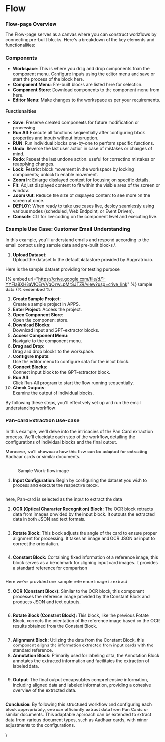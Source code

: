 # Flow

### Flow-page Overview

The Flow-page serves as a canvas where you can construct workflows by connecting pre-built blocks. Here's a breakdown of the key elements and functionalities:

### Components

* **Workspace**: This is where you drag and drop components from the component menu. Configure inputs using the editor menu and save or start the process of the block here.
* **Component Menu**: Pre-built blocks are listed here for selection.
* **Component Store**: Download components to the component menu from here.
* **Editor Menu**: Make changes to the workspace as per your requirements.

#### Functionalities

* **Save**: Preserve created components for future modification or processing.
* **Run All**: Execute all functions sequentially after configuring block properties and inputs without interruption.
* **RUN**: Run individual blocks one-by-one to perform specific functions.
* **Undo**: Reverse the last user action in case of mistakes or changes of mind.
* **Redo**: Repeat the last undone action, useful for correcting mistakes or reapplying changes.
* **Lock**: Restrict block movement in the workspace by locking components; unlock to enable movement.
* **Zoom In**: Enlarge displayed content for focusing on specific details.
* **Fit**: Adjust displayed content to fit within the visible area of the screen or window.
* **Zoom Out**: Reduce the size of displayed content to see more on the screen at once.
* **DEPLOY**: When ready to take use cases live, deploy seamlessly using various modes (scheduled, Web Endpoint, or Event Driven).
* **Console**: CLI for live coding on the component level and executing live.

### Example Use Case: Customer Email Understanding

In this example, you'll understand emails and respond according to the email context using sample data and pre-built blocks.\


1. **Upload Dataset**: \
   Upload the dataset to the default datastore provided by Augmatrix.io.

Here is the sample dataset providing for testing purpose&#x20;

{% embed url="https://drive.google.com/file/d/1-YYFla8XHBaVICErVVgOirwLpMrSJTZR/view?usp=drive_link" %}
sample data
{% endembed %}

1. **Create Sample Project**:\
   &#x20;Create a sample project in APPS.
2. **Enter Project**: Access the project.
3. **Open Component Store**: \
   Open the component store.
4. **Download Blocks**: \
   Download input and GPT-extractor blocks.
5. **Access Component Menu**: \
   Navigate to the component menu.
6. **Drag and Drop**: \
   Drag and drop blocks to the workspace.
7. **Configure Inputs**:\
   &#x20;Use the editor menu to configure data for the input block.
8. **Connect Blocks**: \
   Connect input block to the GPT-extractor block.
9. **Run All**: \
   Click Run-All program to start the flow running sequentially.
10. **Check Outputs**: \
    Examine the output of individual blocks.

By following these steps, you'll effectively set up and run the email understanding workflow.

### Pan-card Extraction Use-case

In this example, we'll delve into the intricacies of the Pan Card extraction process. We'll elucidate each step of the workflow, detailing the configurations of individual blocks and the final output.&#x20;

Moreover, we'll showcase how this flow can be adapted for extracting Aadhaar cards or similar documents.



<figure><img src=".gitbook/assets/flow.jpg" alt=""><figcaption><p>Sample Work-flow image</p></figcaption></figure>

1. **Input Configuration:** Begin by configuring the dataset you wish to process and execute the respective block.



<figure><img src=".gitbook/assets/input (1).jpg" alt=""><figcaption></figcaption></figure>

here, Pan-card is selected as the input to extract the data&#x20;

2. **OCR (Optical Character Recognition) Block:** The OCR block extracts data from images provided by the input block. It outputs the extracted data in both JSON and text formats.



<figure><img src=".gitbook/assets/ocr.jpg" alt=""><figcaption></figcaption></figure>

3. **Rotate Block:** This block adjusts the angle of the card to ensure proper alignment for processing. It takes an image and OCR JSON as input to correct the orientation.

<figure><img src=".gitbook/assets/rotate.jpeg" alt=""><figcaption></figcaption></figure>

4. **Constant Block:** Containing fixed information of a reference image, this block serves as a benchmark for aligning input card images. It provides a standard reference for comparison



<figure><img src=".gitbook/assets/constant-input.jpg" alt=""><figcaption></figcaption></figure>

Here we've provided one sample reference image to extract

5. **OCR (Constant Block):** Similar to the OCR block, this component processes the reference image provided by the Constant Block and produces JSON and text outputs.



<figure><img src=".gitbook/assets/constant-ocr.jpg" alt=""><figcaption></figcaption></figure>

6. **Rotate Block (Constant Block):** This block, like the previous Rotate Block, corrects the orientation of the reference image based on the OCR results obtained from the Constant Block.&#x20;



<figure><img src=".gitbook/assets/constant-rotate.jpg" alt=""><figcaption></figcaption></figure>

7. **Alignment Block:** Utilizing the data from the Constant Block, this component aligns the information extracted from input cards with the standard reference.
8. **Annotation Block:** Primarily used for labeling data, the Annotation Block annotates the extracted information and facilitates the extraction of labeled data.



<figure><img src=".gitbook/assets/annotation.jpg" alt=""><figcaption></figcaption></figure>

9. **Output:** The final output encapsulates comprehensive information, including aligned data and labeled information, providing a cohesive overview of the extracted data.

&#x20;

<figure><img src=".gitbook/assets/output.jpg" alt=""><figcaption></figcaption></figure>

**Conclusion:** By following this structured workflow and configuring each block appropriately, one can efficiently extract data from Pan Cards or similar documents. This adaptable approach can be extended to extract data from various document types, such as Aadhaar cards, with minor adjustments to the configurations.

\
